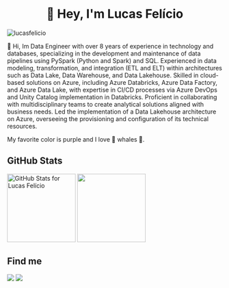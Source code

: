 <h1 align='center'>👋 Hey, I'm Lucas Felício</h1>

![lucasfelicio](https://github.com/lucasfelicio/lucasfelicio/assets/36642104/c31ad33a-c3e2-4d6d-9f9b-a55d5f41908e)

🙋 Hi, Im Data Engineer with over 8 years of experience in technology and databases, specializing in the development and maintenance of data pipelines using PySpark (Python and Spark) and SQL. Experienced in data modeling, transformation, and integration (ETL and ELT) within architectures such as Data Lake, Data Warehouse, and Data Lakehouse. Skilled in cloud-based solutions on Azure, including Azure Databricks, Azure Data Factory, and Azure Data Lake, with expertise in CI/CD processes via Azure DevOps and Unity Catalog implementation in Databricks. Proficient in collaborating with multidisciplinary teams to create analytical solutions aligned with business needs. Led the implementation of a Data Lakehouse architecture on Azure, overseeing the provisioning and configuration of its technical resources.

My favorite color is purple and I love 🐋 whales 🐳.

GitHub Stats
---


<div>
  <img loading="lazy" height="160em" src="https://github-readme-stats.vercel.app/api?username=lucasfelicio&show_icons=true&include_all_commits=true&count_private=true&theme=graywhite&hide_border=true&layout=compact" alt="GitHub Stats for Lucas Felício">
  <img loading="lazy" height="160em" src="https://github-readme-stats.vercel.app/api/top-langs/?username=lucasfelicio&theme=graywhite&show_icons=true&hide_border=true&layout=compact">
</div>

Find me
---

<div>
  <a href="https://www.linkedin.com/in/lucasfeliccio" target="_blank"><img loading="lazy" src="https://img.shields.io/badge/-LinkedIn-%230077B5?style=for-the-badge&logo=linkedin&logoColor=white" target="_blank"></a> 
  <a href="https://instagram.com/lucasfeliccio" target="_blank"><img loading="lazy" src="https://img.shields.io/badge/-Instagram-%23E4405F?style=for-the-badge&logo=instagram&logoColor=white" target="_blank"></a>
</div>
